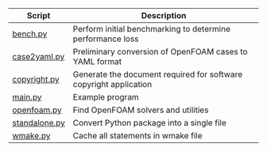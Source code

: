 | Script | Description |
| --- | --- |
| [bench.py](bench.py) | Perform initial benchmarking to determine performance loss |
| [case2yaml.py](case2yaml.py) | Preliminary conversion of OpenFOAM cases to YAML format |
| [copyright.py](copyright.py) | Generate the document required for software copyright application |
| [main.py](main.py) | Example program |
| [openfoam.py](openfoam.py) | Find OpenFOAM solvers and utilities |
| [standalone.py](standalone.py) | Convert Python package into a single file |
| [wmake.py](wmake.py) | Cache all statements in wmake file |
